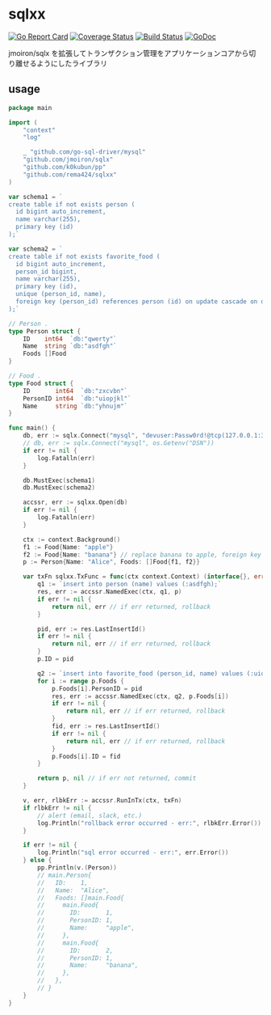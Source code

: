 # sqlxx

[![Go Report Card](https://goreportcard.com/badge/github.com/rema424/sqlxx)](https://goreportcard.com/report/github.com/rema424/sqlxx)
[![Coverage Status](https://coveralls.io/repos/github/rema424/sqlxx/badge.svg?branch=master)](https://coveralls.io/github/rema424/sqlxx?branch=master)
[![Build Status](https://travis-ci.org/rema424/sqlxx.svg?branch=master)](https://travis-ci.org/rema424/sqlxx)
[![GoDoc](https://godoc.org/github.com/rema424/sqlxx?status.svg)](https://godoc.org/github.com/rema424/sqlxx)

jmoiron/sqlx を拡張してトランザクション管理をアプリケーションコアから切り離せるようにしたライブラリ

## usage

```go
package main

import (
	"context"
	"log"

	_ "github.com/go-sql-driver/mysql"
	"github.com/jmoiron/sqlx"
	"github.com/k0kubun/pp"
	"github.com/rema424/sqlxx"
)

var schema1 = `
create table if not exists person (
  id bigint auto_increment,
  name varchar(255),
  primary key (id)
);`

var schema2 = `
create table if not exists favorite_food (
  id bigint auto_increment,
  person_id bigint,
  name varchar(255),
  primary key (id),
  unique (person_id, name),
  foreign key (person_id) references person (id) on update cascade on delete set null
);`

// Person .
type Person struct {
	ID    int64  `db:"qwerty"`
	Name  string `db:"asdfgh"`
	Foods []Food
}

// Food .
type Food struct {
	ID       int64  `db:"zxcvbn"`
	PersonID int64  `db:"uiopjkl"`
	Name     string `db:"yhnujm"`
}

func main() {
	db, err := sqlx.Connect("mysql", "devuser:Passw0rd!@tcp(127.0.0.1:3306)/myproject?collation=utf8mb4_bin&interpolateParams=true&parseTime=true&maxAllowedPacket=0")
	// db, err := sqlx.Connect("mysql", os.Getenv("DSN"))
	if err != nil {
		log.Fatalln(err)
	}

	db.MustExec(schema1)
	db.MustExec(schema2)

	accssr, err := sqlxx.Open(db)
	if err != nil {
		log.Fatalln(err)
	}

	ctx := context.Background()
	f1 := Food{Name: "apple"}
	f2 := Food{Name: "banana"} // replace banana to apple, foreign key constraint error happen and rollback
	p := Person{Name: "Alice", Foods: []Food{f1, f2}}

	var txFn sqlxx.TxFunc = func(ctx context.Context) (interface{}, error) {
		q1 := `insert into person (name) values (:asdfgh);`
		res, err := accssr.NamedExec(ctx, q1, p)
		if err != nil {
			return nil, err // if err returned, rollback
		}

		pid, err := res.LastInsertId()
		if err != nil {
			return nil, err // if err returned, rollback
		}
		p.ID = pid

		q2 := `insert into favorite_food (person_id, name) values (:uiopjkl, :yhnujm);`
		for i := range p.Foods {
			p.Foods[i].PersonID = pid
			res, err := accssr.NamedExec(ctx, q2, p.Foods[i])
			if err != nil {
				return nil, err // if err returned, rollback
			}
			fid, err := res.LastInsertId()
			if err != nil {
				return nil, err // if err returned, rollback
			}
			p.Foods[i].ID = fid
		}

		return p, nil // if err not returned, commit
	}

	v, err, rlbkErr := accssr.RunInTx(ctx, txFn)
	if rlbkErr != nil {
		// alert (email, slack, etc.)
		log.Println("rollback error occurred - err:", rlbkErr.Error())
	}

	if err != nil {
		log.Println("sql error occurred - err:", err.Error())
	} else {
		pp.Println(v.(Person))
		// main.Person{
		//   ID:    1,
		//   Name:  "Alice",
		//   Foods: []main.Food{
		//     main.Food{
		//       ID:       1,
		//       PersonID: 1,
		//       Name:     "apple",
		//     },
		//     main.Food{
		//       ID:       2,
		//       PersonID: 1,
		//       Name:     "banana",
		//     },
		//   },
		// }
	}
}
```

